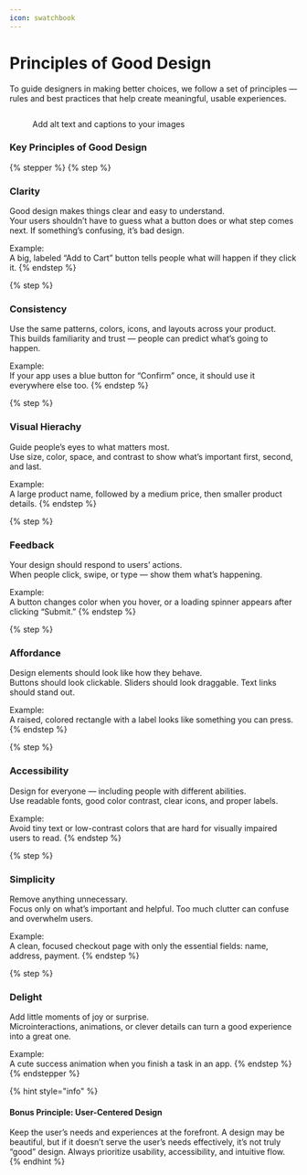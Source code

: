 ```yaml
---
icon: swatchbook
---
```


# Principles of Good Design

To guide designers in making better choices, we follow a set of principles — rules and best practices that help create meaningful, usable experiences.

<figure><img src="https://gitbookio.github.io/onboarding-template-images/images-hero.png" alt=""><figcaption><p>Add alt text and captions to your images</p></figcaption></figure>

### Key Principles of Good Design

{% stepper %}
{% step %}
### Clarity

Good design makes things clear and easy to understand.\
Your users shouldn’t have to guess what a button does or what step comes next. If something’s confusing, it’s bad design.

Example:\
A big, labeled “Add to Cart” button tells people what will happen if they click it.
{% endstep %}

{% step %}
### Consistency

Use the same patterns, colors, icons, and layouts across your product.\
This builds familiarity and trust — people can predict what’s going to happen.

Example:\
If your app uses a blue button for “Confirm” once, it should use it everywhere else too.
{% endstep %}

{% step %}
### Visual Hierachy

Guide people’s eyes to what matters most.\
Use size, color, space, and contrast to show what’s important first, second, and last.

Example:\
A large product name, followed by a medium price, then smaller product details.
{% endstep %}

{% step %}
### Feedback

Your design should respond to users’ actions.\
When people click, swipe, or type — show them what’s happening.

Example:\
A button changes color when you hover, or a loading spinner appears after clicking “Submit.”
{% endstep %}

{% step %}
### Affordance

Design elements should look like how they behave.\
Buttons should look clickable. Sliders should look draggable. Text links should stand out.

Example:\
A raised, colored rectangle with a label looks like something you can press.
{% endstep %}

{% step %}
### Accessibility

Design for everyone — including people with different abilities.\
Use readable fonts, good color contrast, clear icons, and proper labels.

Example:\
Avoid tiny text or low-contrast colors that are hard for visually impaired users to read.
{% endstep %}

{% step %}
### Simplicity

Remove anything unnecessary.\
Focus only on what’s important and helpful. Too much clutter can confuse and overwhelm users.

Example:\
A clean, focused checkout page with only the essential fields: name, address, payment.
{% endstep %}

{% step %}
### Delight

Add little moments of joy or surprise.\
Microinteractions, animations, or clever details can turn a good experience into a great one.

Example:\
A cute success animation when you finish a task in an app.
{% endstep %}
{% endstepper %}

{% hint style="info" %}
#### Bonus Principle: **User-Centered Design**

Keep the user’s needs and experiences at the forefront. A design may be beautiful, but if it doesn’t serve the user’s needs effectively, it’s not truly “good” design. Always prioritize usability, accessibility, and intuitive flow.
{% endhint %}
